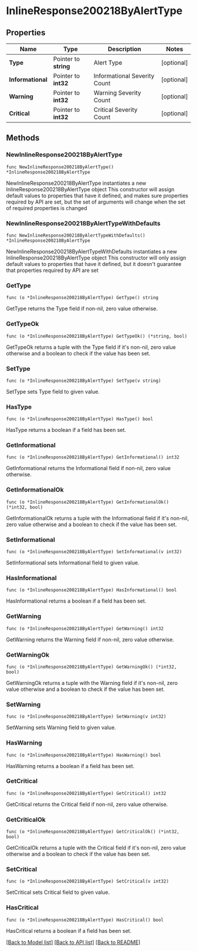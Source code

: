 # InlineResponse200218ByAlertType

## Properties

Name | Type | Description | Notes
------------ | ------------- | ------------- | -------------
**Type** | Pointer to **string** | Alert Type | [optional] 
**Informational** | Pointer to **int32** | Informational Severity Count | [optional] 
**Warning** | Pointer to **int32** | Warning Severity Count | [optional] 
**Critical** | Pointer to **int32** | Critical Severity Count | [optional] 

## Methods

### NewInlineResponse200218ByAlertType

`func NewInlineResponse200218ByAlertType() *InlineResponse200218ByAlertType`

NewInlineResponse200218ByAlertType instantiates a new InlineResponse200218ByAlertType object
This constructor will assign default values to properties that have it defined,
and makes sure properties required by API are set, but the set of arguments
will change when the set of required properties is changed

### NewInlineResponse200218ByAlertTypeWithDefaults

`func NewInlineResponse200218ByAlertTypeWithDefaults() *InlineResponse200218ByAlertType`

NewInlineResponse200218ByAlertTypeWithDefaults instantiates a new InlineResponse200218ByAlertType object
This constructor will only assign default values to properties that have it defined,
but it doesn't guarantee that properties required by API are set

### GetType

`func (o *InlineResponse200218ByAlertType) GetType() string`

GetType returns the Type field if non-nil, zero value otherwise.

### GetTypeOk

`func (o *InlineResponse200218ByAlertType) GetTypeOk() (*string, bool)`

GetTypeOk returns a tuple with the Type field if it's non-nil, zero value otherwise
and a boolean to check if the value has been set.

### SetType

`func (o *InlineResponse200218ByAlertType) SetType(v string)`

SetType sets Type field to given value.

### HasType

`func (o *InlineResponse200218ByAlertType) HasType() bool`

HasType returns a boolean if a field has been set.

### GetInformational

`func (o *InlineResponse200218ByAlertType) GetInformational() int32`

GetInformational returns the Informational field if non-nil, zero value otherwise.

### GetInformationalOk

`func (o *InlineResponse200218ByAlertType) GetInformationalOk() (*int32, bool)`

GetInformationalOk returns a tuple with the Informational field if it's non-nil, zero value otherwise
and a boolean to check if the value has been set.

### SetInformational

`func (o *InlineResponse200218ByAlertType) SetInformational(v int32)`

SetInformational sets Informational field to given value.

### HasInformational

`func (o *InlineResponse200218ByAlertType) HasInformational() bool`

HasInformational returns a boolean if a field has been set.

### GetWarning

`func (o *InlineResponse200218ByAlertType) GetWarning() int32`

GetWarning returns the Warning field if non-nil, zero value otherwise.

### GetWarningOk

`func (o *InlineResponse200218ByAlertType) GetWarningOk() (*int32, bool)`

GetWarningOk returns a tuple with the Warning field if it's non-nil, zero value otherwise
and a boolean to check if the value has been set.

### SetWarning

`func (o *InlineResponse200218ByAlertType) SetWarning(v int32)`

SetWarning sets Warning field to given value.

### HasWarning

`func (o *InlineResponse200218ByAlertType) HasWarning() bool`

HasWarning returns a boolean if a field has been set.

### GetCritical

`func (o *InlineResponse200218ByAlertType) GetCritical() int32`

GetCritical returns the Critical field if non-nil, zero value otherwise.

### GetCriticalOk

`func (o *InlineResponse200218ByAlertType) GetCriticalOk() (*int32, bool)`

GetCriticalOk returns a tuple with the Critical field if it's non-nil, zero value otherwise
and a boolean to check if the value has been set.

### SetCritical

`func (o *InlineResponse200218ByAlertType) SetCritical(v int32)`

SetCritical sets Critical field to given value.

### HasCritical

`func (o *InlineResponse200218ByAlertType) HasCritical() bool`

HasCritical returns a boolean if a field has been set.


[[Back to Model list]](../README.md#documentation-for-models) [[Back to API list]](../README.md#documentation-for-api-endpoints) [[Back to README]](../README.md)


